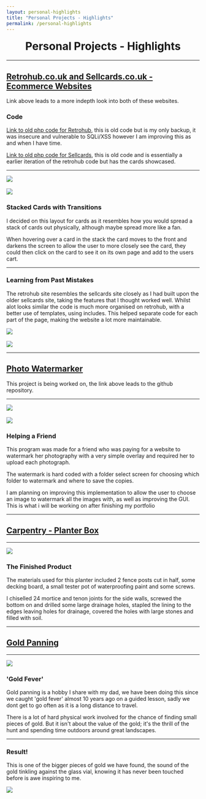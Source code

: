 ```yaml
---
layout: personal-highlights
title: "Personal Projects - Highlights"
permalink: /personal-highlights
---
```


<h1 style="text-align:center;margin-top:20px;">Personal Projects - Highlights</h1>
<hr>
<div class="row">

<h2><a href="/personal1">Retrohub.co.uk and Sellcards.co.uk - Ecommerce Websites</a></h2>
<p>Link above leads to a more indepth look into both of these websites.</p>
</div>
<div class="row">
	<h3> Code </h3>
	<p><a href="https://github.com/Steve-Kirby/RetroHub-PHP-OLD">Link to old php code for Retrohub</a>, this is old code but is my only backup, it was insecure and vulnerable to SQLi/XSS however I am improving this as and when I have time.</p>
	<p><a href="https://github.com/Steve-Kirby/SellCards-PHP-OLD">Link to old php code for Sellcards</a>, this is old code and is essentially a earlier iteration of the retrohub code but has the cards showcased.</p>
</div>
	
<div class="row">
	<hr>
	<div class="col-sm-6">
		<img class="enlarge" src="/img/personal/SellcardsHome.PNG" style="max-width:90%;max-height:350px"><br /><br />
		<img class="enlarge" src="/img/personal/SellcardsHighlight.PNG"  style="max-width:90%;max-height:350px">
	</div>
	<div class="col-sm-6">
		<h3>Stacked Cards with Transitions</h3>
		<p>I decided on this layout for cards as it resembles how you would spread a stack of cards out physically, although maybe spread more like a fan.</p>
		<p>When hovering over a card in the stack the card moves to the front and darkens the screen to allow the user to more closely see the card, they could then click on the card to see it on its own page and add to the users cart.</p>
	</div>
</div>
<hr>
<div class="row">
	<div class="col-sm-6">
		<h3>Learning from Past Mistakes</h3>
		<p>The retrohub site resembles the sellcards site closely as I had built upon the older sellcards site, taking the features that I thought worked well. Whilst alot looks similar the code is much more organised on retrohub, with a better use of templates, using includes. This helped separate code for each part of the page, making the website a lot more maintainable.</p>
	</div>
  	<div class="col-sm-6">
    		<img class="enlarge" src="/img/personal/Retrohub.JPG"  style="max-width:90%;max-height:350px"><br /><br />
		<img class="enlarge" src="/img/personal/RetrohubCart.png"  style="max-width:90%;max-height:350px">
	</div>
</div>
<hr>
<div class="row">
  
<h2><a href="https://github.com/Steve-Kirby/Watermarker">Photo Watermarker</a></h2>
<p>This project is being worked on, the link above leads to the github repository.</p>
<hr>
</div>

<div class="row">
	<div class="col-sm-6">
		<img class="enlarge" src="/img/personal/BeforeWatermarkedFolder.JPG" style="max-width:90%;max-height:350px"><br /><br />
		<img class="enlarge" src="/img/personal/WatermarkedFolder.JPG" style="max-width:90%;max-height:350px">
	</div>
	<div class="col-sm-6">
		<h3>Helping a Friend</h3>
		<p>This program was made for a friend who was paying for a website to watermark her photography with a very simple overlay and required her to upload each photograph.</p> 
		<p>The watermark is hard coded with a folder select screen for choosing which folder to watermark and where to save the copies.</p>
		<p>I am planning on improving this implementation to allow the user to choose an image to watermark all the images with, as well as improving the GUI. This is what i will be working on after finishing my portfolio</p>
	</div>
</div>
<hr>

<div class="row">
  
<h2><a href="#">Carpentry - Planter Box</a></h2>
<hr>
</div>
<div class="row">
	<div class="col-sm-6">
		<img class="enlarge" src="/img/personal/Planter.jpg" style="max-width:90%;max-height:350px">
	</div>
	<div class="col-sm-6">
		<h3>The Finished Product</h3>
		<p>The materials used for this planter included 2 fence posts cut in half, some decking board, a small tester pot of waterproofing paint and some screws.</p>
		<p>I chiselled 24 mortice and tenon joints for the side walls, screwed the bottom on and drilled some large drainage holes, stapled the lining to the edges leaving holes for drainage, covered the holes with large stones and filled with soil.</p>
	</div>
</div>
<hr>
<div class="row">
  
<h2><a href="#">Gold Panning</a></h2>
<hr> 
</div>

<div class="row">
	<div class="col-sm-6">
		<img class="enlarge" src="/img/personal/Panning.jpg" style="max-width:90%;max-height:350px">
	</div>
	<div class="col-sm-6">
		<h3>'Gold Fever'</h3>
		<p>Gold panning is a hobby I share with my dad, we have been doing this since we caught 'gold fever' almost 10 years ago on a guided lesson, sadly we dont get to go often as it is a long distance to travel.</p>
		<p>There is a lot of hard physical work involved for the chance of finding small pieces of gold. But it isn't about the value of the gold; it's the thrill of the hunt and spending time outdoors around great landscapes.</p>
	</div>
</div>

<div class="row">
	<hr>
	<div class="col-sm-6">
		<h3>Result!</h3>
		<p>This is one of the bigger pieces of gold we have found, the sound of the gold tinkling against the glass vial, knowing it has never been touched before is awe inspiring to me.</p>
	</div>
	<div class="col-sm-6">
		<img class="enlarge" src="/img/personal/Gold.jpg" style="max-width:90%;max-height:350px">
	</div>
</div>


